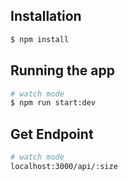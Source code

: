 

## Installation

```bash
$ npm install
```

## Running the app

```bash
# watch mode
$ npm run start:dev
```

## Get Endpoint

```bash
# watch mode
localhost:3000/api/:size
```